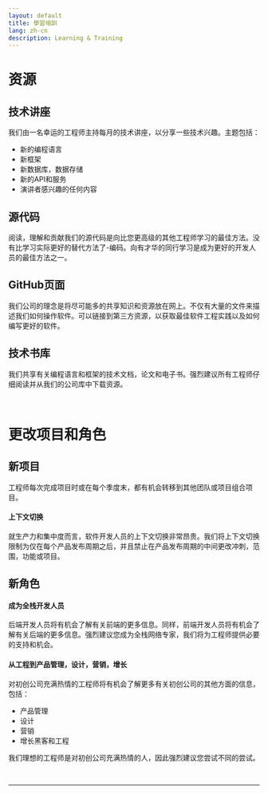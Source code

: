 ```yaml
---
layout: default
title: 學習培訓
lang: zh-cn
description: Learning & Training
---
```




# 资源

## 技术讲座

我们由一名幸运的工程师主持每月的技术讲座，以分享一些技术兴趣。主题包括：

* 新的编程语言
* 新框架
* 新数据库，数据存储
* 新的API和服务
* 演讲者感兴趣的任何内容

## 源代码

阅读，理解和贡献我们的源代码是向比您更高级的其他工程师学习的最佳方法。没有比学习实际更好的替代方法了-编码。向有才华的同行学习是成为更好的开发人员的最佳方法之一。

## GitHub页面

我们公司的理念是将尽可能多的共享知识和资源放在网上。不仅有大量的文件来描述我们如何操作软件。可以链接到第三方资源，以获取最佳软件工程实践以及如何编写更好的软件。

## 技术书库

我们共享有关编程语言和框架的技术文档，论文和电子书。强烈建议所有工程师仔细阅读并从我们的公司库中下载资源。

<br>

# 更改项目和角色

## 新项目

工程师每次完成项目时或在每个季度末，都有机会转移到其他团队或项目组合项目。

#### 上下文切换

就生产力和集中度而言，软件开发人员的上下文切换非常昂贵。我们将上下文切换限制为仅在每个产品发布周期之后，并且禁止在产品发布周期的中间更改冲刺，范围，功能或项目。

## 新角色

#### 成为全栈开发人员

后端开发人员将有机会了解有关前端的更多信息。同样，前端开发人员将有机会了解有关后端的更多信息。强烈建议您成为全栈网络专家，我们将为工程师提供必要的支持和机会。


#### 从工程到产品管理，设计，营销，增长

对初创公司充满热情的工程师将有机会了解更多有关初创公司的其他方面的信息，包括：

* 产品管理
* 设计
* 营销
* 增长黑客和工程

我们理想的工程师是对初创公司充满热情的人，因此强烈建议您尝试不同的尝试。

<br>

---

<br>

